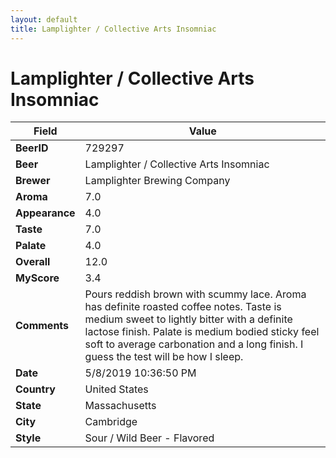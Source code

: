 ```yaml
---
layout: default
title: Lamplighter / Collective Arts Insomniac
---
```


# Lamplighter / Collective Arts Insomniac

| Field         | Value     |
|---------------|-----------|
| **BeerID** | 729297 |
| **Beer** | Lamplighter / Collective Arts Insomniac |
| **Brewer** | Lamplighter Brewing Company |
| **Aroma** | 7.0 |
| **Appearance** | 4.0 |
| **Taste** | 7.0 |
| **Palate** | 4.0 |
| **Overall** | 12.0 |
| **MyScore** | 3.4 |
| **Comments** | Pours reddish brown with scummy lace. Aroma has definite roasted coffee notes. Taste is medium sweet to lightly bitter with a definite lactose finish. Palate is medium bodied sticky feel soft to average carbonation and a long finish. I guess the test will be how I sleep. |
| **Date** | 5/8/2019 10:36:50 PM |
| **Country** | United States |
| **State** | Massachusetts |
| **City** | Cambridge |
| **Style** | Sour / Wild Beer - Flavored |
